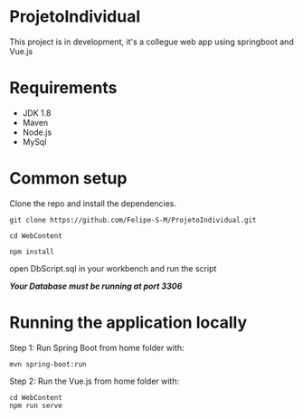 # ProjetoIndividual
This project is in development, it's a collegue web app using springboot and Vue.js
# Requirements
* JDK 1.8
* Maven
* Node.js
* MySql

# Common setup
Clone the repo and install the dependencies.
```
git clone https://github.com/Felipe-S-M/ProjetoIndividual.git
```
```
cd WebContent
```
```
npm install
```
open DbScript.sql in your workbench and run the script

***Your Database must be running at port 3306***

# Running the application locally
Step 1: Run Spring Boot from home folder with:
```
mvn spring-boot:run
```
Step 2: Run the Vue.js from home folder with:
```
cd WebContent
npm run serve
